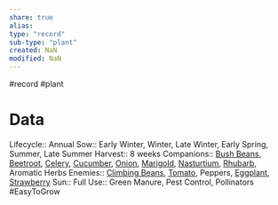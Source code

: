 ```yaml
---
share: true
alias: 
type: "record"
sub-type: "plant"
created: NaN 
modified: NaN
---
```

#record #plant
# Data
Lifecycle:: Annual
Sow:: Early Winter, Winter, Late Winter, Early Spring, Summer, Late Summer
Harvest:: 8 weeks
Companions:: [Bush Beans](./Bush%20Beans.md), [Beetroot](./Beetroot.md), [Celery](./Celery.md), [Cucumber](./Cucumber.md), [Onion](Onion.md), [Marigold](Marigold.md), [Nasturtium](Nasturtium.md), [Rhubarb](Rhubarb.md), Aromatic Herbs
Enemies:: [Climbing Beans](./Climbing%20Beans.md), [Tomato](Tomato.md), Peppers, [Eggplant](Eggplant.md), [Strawberry](./Strawberry.md)
Sun:: Full
Use:: Green Manure, Pest Control, Pollinators
#EasyToGrow 
